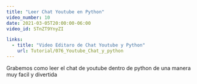 ```yaml
---
title: "Leer Chat Youtube en Python"
video_number: 10
date: 2021-03-05T20:00:00-06:00
video_id: STnZT9YnyZI

links:
  - title: "Video Editaro de Chat Youtube y Python"
    url: Tutorial/076_Youtube_Chat_y_python
---
```


Grabemos como leer el chat de youtube dentro de python de una manera muy facil y divertida
